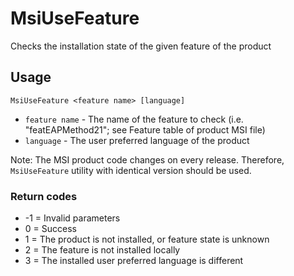 # MsiUseFeature

Checks the installation state of the given feature of the product

## Usage

```
MsiUseFeature <feature name> [language]
```

- `feature name` - The name of the feature to check (i.e. "featEAPMethod21"; see Feature table of product MSI file)
- `language`     - The user preferred language of the product

Note: The MSI product code changes on every release. Therefore, `MsiUseFeature` utility with identical version should be used.

### Return codes

- -1 = Invalid parameters
- 0  = Success
- 1  = The product is not installed, or feature state is unknown
- 2  = The feature is not installed locally
- 3  = The installed user preferred language is different

